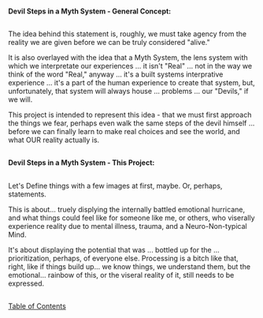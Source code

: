 #### Devil Steps in a Myth System - General Concept:

## 

The idea behind this statement is, roughly, we must take agency from the reality we are given before we can be truly considered "alive."

It is also overlayed with the idea that a Myth System, the lens system with which we interpretate our experiences ... it isn't "Real" ... not in the way we think of the word "Real," anyway ... it's a built systems interprative experience ... it's a part of the human experience to create that system, but, unfortunately, that system will always house ... problems ... our "Devils," if we will.

This project is intended to represent this idea - that we must first approach the things we fear, perhaps even walk the same steps of the devil himself ... before we can finally learn to make real choices and see the world, and what OUR reality actually is.

## 

#### Devil Steps in a Myth System - This Project:

##

Let's Define things with a few images at first, maybe. Or, perhaps, statements. 

This is about... truely displying the internally battled emotional hurricane, and what things could feel like for someone like me, or others, who viserally experience reality due to mental illness, trauma, and a Neuro-Non-typical Mind. 

It's about displaying the potential that was ... bottled up for the ... prioritization, perhaps, of everyone else. Processing is a bitch like that, right, like if things build up... we know things, we understand them, but the emotional... rainbow of this, or the viseral reality of it, still needs to be expressed. 

##

[Table of Contents](https://github.com/mycroftwilde/devil-steps-in-a-myth-system/tree/main/ref_guide)
